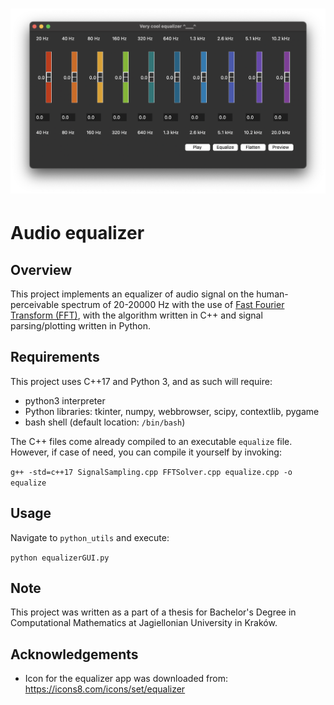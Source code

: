 # ![image](./eqExample.png)
# Audio equalizer
## Overview
This project implements an equalizer of audio signal on the human-perceivable spectrum of 20-20000 Hz with the use of [Fast Fourier Transform (FFT)](https://en.wikipedia.org/wiki/Fast_Fourier_transform), with the algorithm written in C++ and signal parsing/plotting written in Python.
## Requirements
This project uses C++17 and Python 3, and as such will require:
* python3 interpreter
* Python libraries: tkinter, numpy, webbrowser, scipy, contextlib, pygame
* bash shell (default location: `/bin/bash`)

The C++ files come already compiled to an executable `equalize` file. However, if case of need, you can compile it yourself by invoking:

```g++ -std=c++17 SignalSampling.cpp FFTSolver.cpp equalize.cpp -o equalize```

## Usage
Navigate to `python_utils` and execute:

```python equalizerGUI.py```

## Note
This project was written as a part of a thesis for Bachelor's Degree in Computational Mathematics at Jagiellonian University in Kraków.

## Acknowledgements
* Icon for the equalizer app was downloaded from: https://icons8.com/icons/set/equalizer

